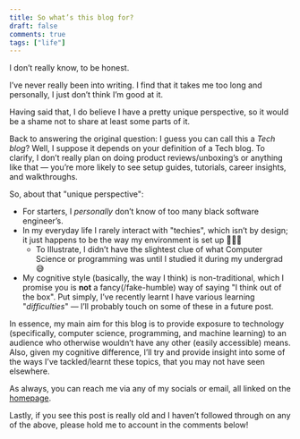 ```yaml
---
title: So what’s this blog for?
draft: false
comments: true
tags: ["life"]
---
```


I don’t really know, to be honest.

I’ve never really been into writing. I find that it takes me too long and personally, I just don’t think I’m good at it.

Having said that, I do believe I have a pretty unique perspective, so it would be a shame not to share at least some parts of it.

Back to answering the original question: I guess you can call this a _Tech blog_? Well, I suppose it depends on your definition of a Tech blog. To clarify, I don’t really plan on doing product reviews/unboxing’s or anything like that — you’re more likely to see setup guides, tutorials, career insights, and walkthroughs.

So, about that "unique perspective":

- For starters, I _personally_ don’t know of too many black software engineer’s.
- In my everyday life I rarely interact with "techies", which isn’t by design; it just happens to be the way my environment is set up 🤷🏾‍♂️
	- To Illustrate, I didn’t have the slightest clue of what Computer Science or programming was until I studied it during my undergrad 😅
- My cognitive style (basically, the way I think) is non-traditional, which I promise you is __not__ a fancy(/fake-humble) way of saying "I think out of the box".  Put simply, I’ve recently learnt I have various learning "_difficulties_" — I’ll probably touch on some of these in a future post.

In essence, my main aim for this blog is to provide exposure to technology (specifically, computer science, programming, and machine learning) to an audience who otherwise wouldn’t have any other (easily accessible) means. Also, given my cognitive difference, I’ll try and provide insight into some of the ways I’ve tackled/learnt these topics, that you may not have seen elsewhere.

As always, you can reach me via any of my socials or email, all linked on the [homepage](https://momoh.sh/).

Lastly, if you see this post is really old and I haven’t followed through on any of the above, please hold me to account in the comments below!